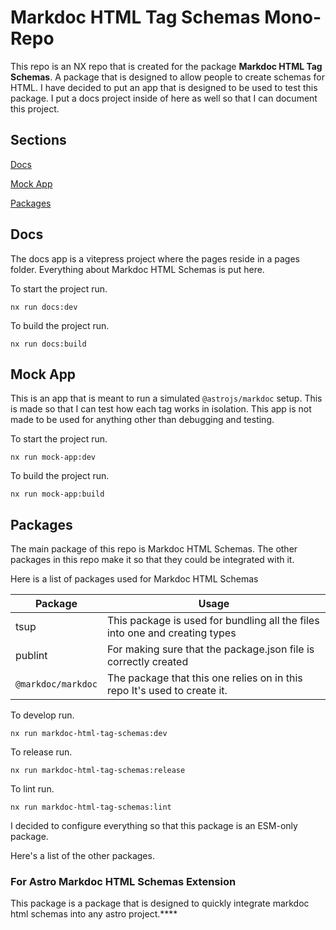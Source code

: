 # Markdoc HTML Tag Schemas Mono-Repo

This repo is an NX repo that is created for the package **Markdoc HTML Tag Schemas**.
A package that is designed to allow people to create schemas for HTML.
I have decided to put an app that is designed to be used to test this package.
I put a docs project inside of here as well so that I can document this project.

## Sections

[Docs](#docs)

[Mock App](#mock-app)

[Packages](#packages)

## Docs

The docs app is a vitepress project where the pages reside in a pages folder.
Everything about Markdoc HTML Schemas is put here.

To start the project run.

```shell
nx run docs:dev
```

To build the project run.

```shell
nx run docs:build
```

## Mock App

This is an app that is meant to run a simulated `@astrojs/markdoc` setup.
This is made so that I can test how each tag works in isolation. This app
is not made to be used for anything other than debugging and testing.

To start the project run.

```shell
nx run mock-app:dev
```

To build the project run.

```shell
nx run mock-app:build
```

## Packages

The main package of this repo is Markdoc HTML Schemas.
The other packages in this repo make it so that they could be integrated with it.

Here is a list of packages used for Markdoc HTML Schemas

| Package            | Usage                                                                       |
| ------------------ | --------------------------------------------------------------------------- |
| tsup               | This package is used for bundling all the files into one and creating types |
| publint            | For making sure that the package.json file is correctly created             |
| `@markdoc/markdoc` | The package that this one relies on in this repo It's used to create it.    |

To develop run.

```shell
nx run markdoc-html-tag-schemas:dev
```

To release run.

```shell
nx run markdoc-html-tag-schemas:release
```

To lint run.

```shell
nx run markdoc-html-tag-schemas:lint
```

I decided to configure everything so that this package is an ESM-only package.

Here's a list of the other packages.

### For Astro Markdoc HTML Schemas Extension

This package is a package that is designed to quickly integrate markdoc html schemas into any astro project.****
